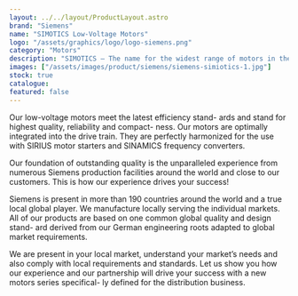 ```yaml
---
layout: ../../layout/ProductLayout.astro
brand: "Siemens"
name: "SIMOTICS Low-Voltage Motors"
logo: "/assets/graphics/logo/logo-siemens.png"
category: "Motors"
description: "SIMOTICS – The name for the widest range of motors in the world. Based on over 150 years of experience Siemens offers with SIMOTICS the most comprehensive range of motors for industrial applications proven with more than 40 million Siemens motors and drives installed around the world."
images: ["/assets/images/product/siemens/siemens-simiotics-1.jpg"]
stock: true
catalogue:
featured: false
---
```


Our low-voltage motors meet the latest efficiency stand- ards and stand for highest quality, reliability and compact- ness. Our motors are optimally integrated into the drive train. They are perfectly harmonized for the use with SIRIUS motor starters and SINAMICS frequency converters.

Our foundation of outstanding quality is the unparalleled experience from numerous Siemens production facilities around the world and close to our customers. This is how our experience drives your success!

Siemens is present in more than 190 countries around the world and a true local global player. We manufacture locally serving the individual markets. All of our products are based on one common global quality and design stand- ard derived from our German engineering roots adapted to global market requirements.

We are present in your local market, understand your market’s needs and also comply with local requirements and standards. Let us show you how our experience and our partnership will drive your success with a new motors series specifical- ly defined for the distribution business.
